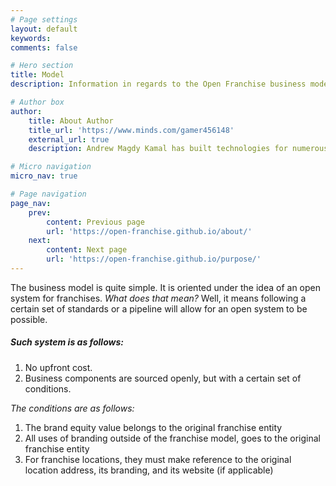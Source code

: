 ```yaml
---
# Page settings
layout: default
keywords:
comments: false

# Hero section
title: Model
description: Information in regards to the Open Franchise business model and its implementation across different sectors.

# Author box
author:
    title: About Author
    title_url: 'https://www.minds.com/gamer456148'
    external_url: true
    description: Andrew Magdy Kamal has built technologies for numerous startups. He currently does research in Computational Genomics, Distributed Systems, and Quantum Computing. He is a Copt, and likes to play a variety of sports or build things in his free time.

# Micro navigation
micro_nav: true

# Page navigation
page_nav:
    prev:
        content: Previous page
        url: 'https://open-franchise.github.io/about/'
    next:
        content: Next page
        url: 'https://open-franchise.github.io/purpose/'
---
```


The business model is quite simple. It is oriented under the idea of an open system for franchises. *What does that mean?*  Well, it means following a certain set of standards or a pipeline will allow for an open system to be possible.
##### Such system is as follows:
1. No upfront cost.
2. Business components are sourced openly, but with a certain set of conditions.

*The conditions are as follows:*
1. The brand equity value belongs to the original franchise entity
2. All uses of branding outside of the franchise model, goes to the original franchise entity
3. For franchise locations, they must make reference to the original location address, its branding, and its website (if applicable)
